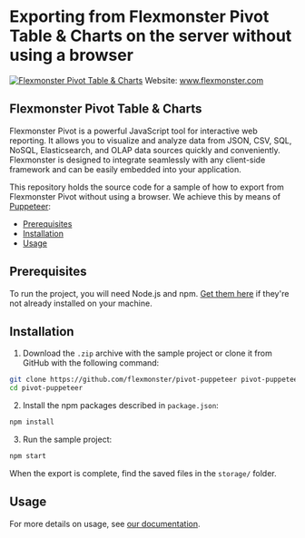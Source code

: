 # Exporting from Flexmonster Pivot Table & Charts on the server without using a browser
[![Flexmonster Pivot Table & Charts](https://cdn.flexmonster.com/landing.png)](https://flexmonster.com)
Website: www.flexmonster.com

## Flexmonster Pivot Table & Charts

Flexmonster Pivot is a powerful JavaScript tool for interactive web reporting. It allows you to visualize and analyze data from JSON, CSV, SQL, NoSQL, Elasticsearch, and OLAP data sources quickly and conveniently. Flexmonster is designed to integrate seamlessly with any client-side framework and can be easily embedded into your application.

This repository holds the source code for a sample of how to export from Flexmonster Pivot without using a browser. We achieve this by means of [Puppeteer](https://pptr.dev/):

* [Prerequisites](#prerequisites)
* [Installation](#installation)
* [Usage](#usage)

## Prerequisites

To run the project, you will need Node.js and npm. [Get them here](https://docs.npmjs.com/downloading-and-installing-node-js-and-npm) if they're not already installed on your machine.

## Installation

1. Download the `.zip` archive with the sample project or clone it from GitHub with the following command:

```bash
git clone https://github.com/flexmonster/pivot-puppeteer pivot-puppeteer
cd pivot-puppeteer
```

2. Install the npm packages described in `package.json`: 

```bash
npm install
```

3. Run the sample project:

```bash
npm start
```
When the export is complete, find the saved files in the `storage/` folder.

## Usage
For more details on usage, see [our documentation](https://www.flexmonster.com/doc/export-and-print/#!export-without-browser).
